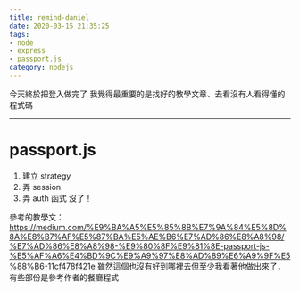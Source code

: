 ```yaml
---
title: remind-daniel
date: 2020-03-15 21:35:25
tags:
- node
- express
- passport.js
category: nodejs
---
```


今天終於把登入做完了
我覺得最重要的是找好的教學文章、去看沒有人看得懂的程式碼

---

# passport.js
1. 建立 strategy
2. 弄 session
3. 弄 auth 函式
沒了！

參考的教學文：https://medium.com/%E9%BA%A5%E5%85%8B%E7%9A%84%E5%8D%8A%E8%B7%AF%E5%87%BA%E5%AE%B6%E7%AD%86%E8%A8%98/%E7%AD%86%E8%A8%98-%E9%80%8F%E9%81%8E-passport-js-%E5%AF%A6%E4%BD%9C%E9%A9%97%E8%AD%89%E6%A9%9F%E5%88%B6-11cf478f421e
雖然這個也沒有好到哪裡去但至少我看著他做出來了，有些部份是參考作者的餐廳程式
